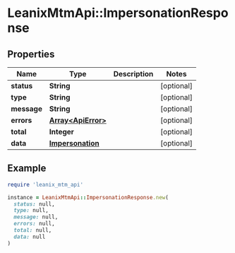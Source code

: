 # LeanixMtmApi::ImpersonationResponse

## Properties

| Name | Type | Description | Notes |
| ---- | ---- | ----------- | ----- |
| **status** | **String** |  | [optional] |
| **type** | **String** |  | [optional] |
| **message** | **String** |  | [optional] |
| **errors** | [**Array&lt;ApiError&gt;**](ApiError.md) |  | [optional] |
| **total** | **Integer** |  | [optional] |
| **data** | [**Impersonation**](Impersonation.md) |  | [optional] |

## Example

```ruby
require 'leanix_mtm_api'

instance = LeanixMtmApi::ImpersonationResponse.new(
  status: null,
  type: null,
  message: null,
  errors: null,
  total: null,
  data: null
)
```

